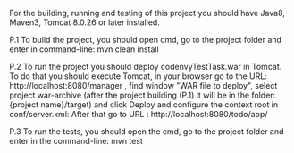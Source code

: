 For the building, running and testing of this project you should have Java8, Maven3, Tomcat 8.0.26 or later installed.

P.1 To build the project, you should open cmd, go to the project folder and enter in command-line:
    mvn clean install
    
P.2 To run the project you should deploy codenvyTestTask.war in Tomcat. To do that you should execute Tomcat,
    in your browser go to the URL: http://localhost:8080/manager , find window "WAR file to deploy", 
    select project war-archive (after the project building (P.1) it will be in the folder: {project name}/target) 
    and click Deploy and configure the context root in conf/server.xml:
    <Context path="" docBase="codenvyTestTask" debug="0" reloadable="true"></Context>
    After that go to URL : http://localhost:8080/todo/app/
    
P.3 To run the tests, you should open the cmd, go to the project folder and enter in the command-line:
    mvn test
